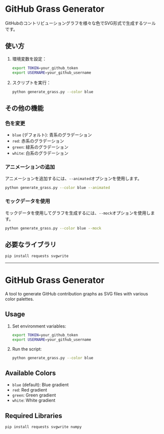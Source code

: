 # GitHub Grass Generator

GitHubのコントリビューショングラフを様々な色でSVG形式で生成するツールです。

## 使い方

1. 環境変数を設定：
   ```bash
   export TOKEN=your_github_token
   export USERNAME=your_github_username
   ```

2. スクリプトを実行：
   ```bash
   python generate_grass.py --color blue
   ```

## その他の機能

### 色を変更

- `blue` (デフォルト): 青系のグラデーション
- `red`: 赤系のグラデーション  
- `green`: 緑系のグラデーション
- `white`: 白系のグラデーション

### アニメーションの追加
アニメーションを追加するには、`--animated`オプションを使用します。

```bash
python generate_grass.py --color blue --animated
```

### モックデータを使用
モックデータを使用してグラフを生成するには、`--mock`オプションを使用します。

```bash
python generate_grass.py --color blue --mock
```

## 必要なライブラリ

```bash
pip install requests svgwrite
```

---

# GitHub Grass Generator

A tool to generate GitHub contribution graphs as SVG files with various color palettes.

## Usage

1. Set environment variables:
   ```bash
   export TOKEN=your_github_token
   export USERNAME=your_github_username
   ```

2. Run the script:
   ```bash
   python generate_grass.py --color blue
   ```

## Available Colors

- `blue` (default): Blue gradient
- `red`: Red gradient
- `green`: Green gradient
- `white`: White gradient

## Required Libraries

```bash
pip install requests svgwrite numpy
```